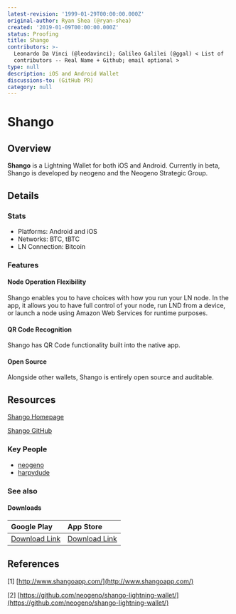 ```yaml
---
latest-revision: '1999-01-29T00:00:00.000Z'
original-author: Ryan Shea (@ryan-shea)
created: '2019-01-09T00:00:00.000Z'
status: Proofing
title: Shango
contributors: >-
  Leonardo Da Vinci (@leodavinci); Galileo Galilei (@ggal) < List of
  contributors -- Real Name + Github; email optional >
type: null
description: iOS and Android Wallet
discussions-to: (GitHub PR)
category: null
---
```


# Shango

## Overview

**Shango** is a Lightning Wallet for both iOS and Android. Currently in beta, Shango is developed by neogeno and the Neogeno Strategic Group.

## Details

### Stats

* Platforms: Android and iOS
* Networks: BTC, tBTC
* LN Connection: Bitcoin

### Features

#### Node Operation Flexibility 

Shango enables you to have choices with how you run your LN node. In the app, it allows you to have full control of your node, run LND from a device, or launch a node using Amazon Web Services for runtime purposes.

#### **QR Code Recognition** 

Shango has QR Code functionality built into the native app.

#### Open Source 

Alongside other wallets, Shango is entirely open source and auditable.

## Resources

[Shango Homepage](http://www.shangoapp.com/)

[Shango GitHub](https://github.com/neogeno/shango-lightning-wallet/)

### Key People

* [neogeno](https://github.com/neogeno)
* [harpydude](https://github.com/harpydude)

### See also

#### Downloads

| Google Play | App Store |
| :--- | :--- |
| [Download Link](https://play.google.com/apps/testing/com.shango) | [Download Link](https://testflight.apple.com/join/WwCjFnS8) |

## References

\[1\] [http://www.shangoapp.com/](http://www.shangoapp.com/)

\[2\] [https://github.com/neogeno/shango-lightning-wallet/](https://github.com/neogeno/shango-lightning-wallet/)

